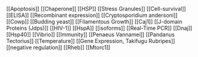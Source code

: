 [[Apoptosis]]
[[Chaperone]]
[[HSP]]
[[Stress Granules]]
[[Cell-survival]]
[[ELISA]]
[[Recombinant expression]]
[[Cryptosporidium andersoni]]
[[Cowp]]
[[Budding yeast]]
[[Filamentous Growth]]
[[Caj1]]
[[J-domain Proteins (Jdps)]]
[[HIV-1]]
[[HspA]]
[[isoforms]]
[[Real-Time PCR]]
[[Dnaj]]
[[Hsp40]]
[[Vibrio]]
[[Immunity]]
[[Penaeus Vannamei]]
[[Pandanus Tectorius]]
[[Temperature]]
[[Gene Expression, Takifugu Rubripes]]
[[negative regulation]]
[[Rheb]]
[[Mtorc1]]
